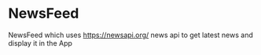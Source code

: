 # NewsFeed
NewsFeed which uses https://newsapi.org/ news api to get latest news and display it in the App
